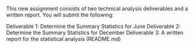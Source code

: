 This new assignment consists of two technical analysis deliverables and a written report. You will submit the following:

Deliverable 1: Determine the Summary Statistics for June
Deliverable 2: Determine the Summary Statistics for December
Deliverable 3: A written report for the statistical analysis (README.md)

